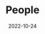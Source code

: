 ---
title: People
date: 2022-10-24

type: landing

sections:
  - block: people
    content:
      title: 团队成员
      # Choose which groups/teams of users to display.
      # Edit `user_groups` in each user's profile to add them to one or more of these groups.
      user_groups:
          - 实验室主任
          - 实验室教师
          - 实验室管理
          - 合作研究者
          - 在读博士生
          - 在读硕士生
          - 本科先锋队
      sort_by: Params.grade
      sort_ascending: false
    design:
      show_interests: false
      show_role: true
      show_social: true
---